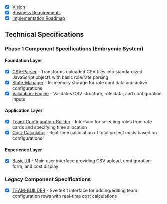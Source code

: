 - [x] [Vision](vision.md)
- [x] [Business Requirements](business-requirements.md)
- [x] [Implementation Roadmap](implementation-roadmap.md)

## Technical Specifications

### Phase 1 Component Specifications (Embryonic System)

#### Foundation Layer
- [x] [CSV-Parser](implementation/CSV-Parser/technical-spec.md) - Transforms uploaded CSV files into standardized JavaScript objects with basic role/rate parsing
- [x] [State-Manager](implementation/State-Manager/technical-spec.md) - In-memory storage for rate card data and active configurations
- [x] [Validation-Engine](implementation/Validation-Engine/technical-spec.md) - Validates CSV structure, role data, and configuration inputs

#### Application Layer  
- [x] [Team-Configuration-Builder](implementation/Team-Configuration-Builder/technical-spec.md) - Interface for selecting roles from rate cards and specifying time allocation
- [x] [Cost-Calculator](implementation/Cost-Calculator/technical-spec.md) - Real-time calculation of total project costs based on configurations

#### Experience Layer
- [x] [Basic-UI](implementation/Basic-UI/technical-spec.md) - Main user interface providing CSV upload, configuration form, and cost display

### Legacy Component Specifications
- [x] [TEAM-BUILDER](implementation/TEAM-BUILDER/technical-spec.md) - SvelteKit interface for adding/editing team configuration rows with real-time cost calculations